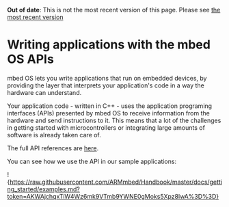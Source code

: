 <span class="warnings">**Out of date**: This is not the most recent version of this page. Please see [the most recent version](y)</span>
# Writing applications with the mbed OS APIs

mbed OS lets you write applications that run on embedded devices, by providing the layer that interprets your application's code in a way the hardware can understand.

Your application code - written in C++ - uses the application programing interfaces (APIs) presented by mbed OS to receive information from the hardware and send instructions to it. This means that a lot of the challenges in getting started with microcontrollers or integrating large amounts of software is already taken care of.

The full API references are [here](https://docs.mbed.com/docs/mbed-os-api-reference/).

You can see how we use the API in our sample applications:

!{https://raw.githubusercontent.com/ARMmbed/Handbook/master/docs/getting_started/examples.md?token=AKWAjchqxTiW4Wz6mk9VTmb9YWNE0gMoks5Xpz8lwA%3D%3D}

